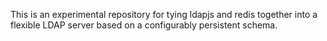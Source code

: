 This is an experimental repository for tying ldapjs and redis together into a flexible LDAP server
based on a configurably persistent schema.
